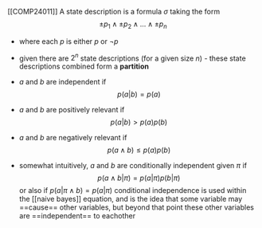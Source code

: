 [[COMP24011]]
A state description is a formula $\sigma$ taking the form
  $$\pm p_1 \land \pm p_2 \land ... \land \pm p_n$$
- where each $p$ is either $p$ or $\neg p$
- given there are $2^n$ state descriptions (for a given size $n$) - these state descriptions combined form a **partition**

- $a$ and $b$ are independent if 
  $$p(a|b) = p(a)$$
- $a$ and $b$ are positively relevant if 
  $$p(a|b) \gt p(a)p(b)$$
- $a$ and $b$ are negatively relevant if
  $$p(a\land b) \leq p(a)p(b)$$

- somewhat intuitively, $a$ and $b$ are conditionally independent given $\pi$ if
$$p(a\land b| \pi) = p(a|\pi)p(b|\pi)$$
or also if $p(a|\pi \land b) = p(a|\pi)$
conditional independence is used within the [[naive bayes]] equation, and is the idea that some variable may ==cause== other variables, but beyond that point these other variables are ==independent== to eachother